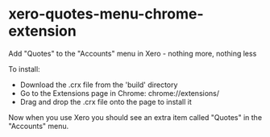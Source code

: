 # xero-quotes-menu-chrome-extension
Add "Quotes" to the "Accounts" menu in Xero - nothing more, nothing less

To install:
- Download the .crx file from the 'build' directory
- Go to the Extensions page in Chrome: chrome://extensions/
- Drag and drop the .crx file onto the page to install it

Now when you use Xero you should see an extra item called "Quotes" in the "Accounts" menu.
